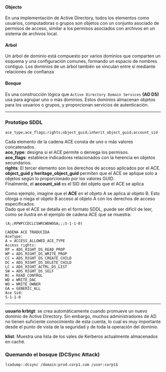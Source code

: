 #### Objecto
En una implementación de Active Directory, todos los elementos como usuarios, computadoras o grupos son objetos con un conjunto asociado de permisos de acceso, similar a los permisos asociados con archivos en un sistema de archivos local.

#### Arbol
Un árbol de dominio está compuesto por varios dominios que comparten un esquema y una configuración comunes, formando un espacio de nombres contiguo. Los dominios de un árbol también se vinculan entre sí mediante relaciones de confianza

#### Bosque
Es una construcción lógica que `Active Directory Domain Services` **(AD DS)** usa para agrupar uno o más dominios. Estos dominios almacenan objetos para los usuarios o grupos, y proporcionan servicios de autenticación.

----

### Prototipo SDDL
```
ace_type;ace_flags;rights;object_guid;inherit_object_guid;account_sid
```

Cada elemento de la cadena ACE consta de uno o más valores concatenados.  
**ace_type**: designa si el ACE permite o deniega los permisos.  
**ace_flags**: establece indicadores relacionados con la herencia en objetos secundarios.  
**rights**: El tercer elemento son los derechos de acceso aplicados por el ACE.  
**object_guid y heritage_object_guid** permiten que el ACE se aplique solo a objetos según lo proporcionado por los valores GUID.  
Finalmente, el **account_sid** es el SID del objeto que el ACE se aplica

Como ejemplo, imagine que el **ACE** en el objeto A se aplica al objeto B. Esto otorga o niega el objeto B acceso al objeto A con los derechos de acceso especificados.  
Dado que el ACE se detalla en el formato SDDL, puede ser difícil de leer, como se ilustra en el  ejemplo de cadena ACE que se muestra:  
```
(A;;RPWPCCDCLCSWRCWDWOGA;;;S-1-1-0)
```

```
CADENA ACE TRADUCIDA
AceType: 
A = ACCESS_ALLOWED_ACE_TYPE
Access rights:
RP = ADS_RIGHT_DS_READ_PROP
WP = ADS_RIGHT_DS_WRITE_PROP
CC = ADS_RIGHT_DS_CREATE_CHILD
DC = ADS_RIGHT_DS_DELETE_CHILD
LC = ADS_RIGHT_ACTRL_DS_LIST
SW = ADS_RIGHT_DS_SELF
RC = READ_CONTROL
WD = WRITE_DAC
WO = WRITE_OWNER
GA = GENERIC_ALL
Ace Sid: 
S-1-1-0
```

----

**usuario krbtgt**: se crea automáticamente cuando promueve un nuevo dominio de Active Directory. Sin embargo, muchos administradores de AD no tienen suficiente conocimiento de esta cuenta, lo cual es muy importante desde el punto de vista de la seguridad y de toda la operación del dominio.

**klist**: Muestra una lista de los vales de Kerberos actualmente almacenados en caché.

### Quemando el bosque (DCSync Attack)
```
lsadump::dcsync /domain:prod.corp1.com /user:corp1$
```

